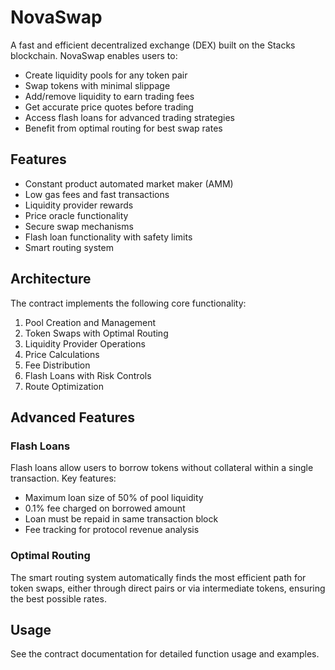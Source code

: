 # NovaSwap

A fast and efficient decentralized exchange (DEX) built on the Stacks blockchain. NovaSwap enables users to:

- Create liquidity pools for any token pair
- Swap tokens with minimal slippage 
- Add/remove liquidity to earn trading fees
- Get accurate price quotes before trading
- Access flash loans for advanced trading strategies
- Benefit from optimal routing for best swap rates

## Features

- Constant product automated market maker (AMM)
- Low gas fees and fast transactions
- Liquidity provider rewards
- Price oracle functionality 
- Secure swap mechanisms
- Flash loan functionality with safety limits
- Smart routing system

## Architecture

The contract implements the following core functionality:

1. Pool Creation and Management
2. Token Swaps with Optimal Routing
3. Liquidity Provider Operations
4. Price Calculations
5. Fee Distribution
6. Flash Loans with Risk Controls
7. Route Optimization

## Advanced Features

### Flash Loans
Flash loans allow users to borrow tokens without collateral within a single transaction. Key features:
- Maximum loan size of 50% of pool liquidity
- 0.1% fee charged on borrowed amount
- Loan must be repaid in same transaction block
- Fee tracking for protocol revenue analysis

### Optimal Routing
The smart routing system automatically finds the most efficient path for token swaps, either through direct pairs or via intermediate tokens, ensuring the best possible rates.

## Usage

See the contract documentation for detailed function usage and examples.
